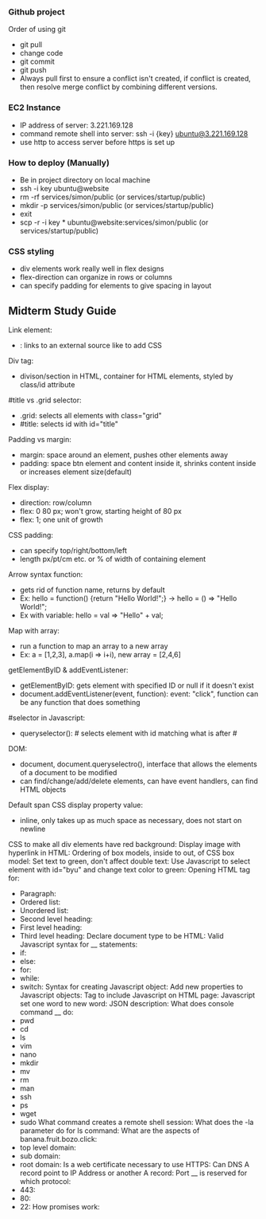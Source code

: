 ### Github project
Order of using git
- git pull
- change code
- git commit
- git push  
- Always pull first to ensure a conflict isn't created, if conflict is created, then resolve merge conflict by combining different versions.
### EC2 Instance
- IP address of server: 3.221.169.128
- command remote shell into server: ssh -i {key} ubuntu@3.221.169.128
- use http to access server before https is set up
### How to deploy (Manually)
- Be in project directory on local machine
- ssh -i key ubuntu@website
- rm -rf services/simon/public  (or services/startup/public)
- mkdir -p services/simon/public (or services/startup/public)
- exit
- scp -r -i key * ubuntu@website:services/simon/public (or services/startup/public)
### CSS styling
- div elements work really well in flex designs
- flex-direction can organize in rows or columns
- can specify padding for elements to give spacing in layout

## Midterm Study Guide
Link element:
- <link rel="stylesheet" href="styles.css">: links to an external source like to add CSS

Div tag:
- divison/section in HTML, container for HTML elements, styled by class/id attribute

#title vs .grid selector:
- .grid: selects all elements with class="grid"
- #title: selects id with id="title"

Padding vs margin:
- margin: space around an element, pushes other elements away
- padding: space btn element and content inside it, shrinks content inside or increases element size(default)

Flex display:
- direction: row/column
- flex: 0 80 px; won't grow, starting height of 80 px
- flex: 1; one unit of growth

CSS padding:
- can specify top/right/bottom/left
- length px/pt/cm etc. or % of width of containing element

Arrow syntax function:
- gets rid of function name, returns by default
- Ex: hello = function() {return "Hello World!";} -> hello = () => "Hello World!";
- Ex with variable: hello = val => "Hello" + val;

Map with array:
- run a function to map an array to a new array
- Ex: a = [1,2,3], a.map(i => i+i), new array = [2,4,6]

getElementByID & addEventListener:
- getElementByID: gets element with specified ID or null if it doesn't exist
- document.addEventListener(event, function): event: "click", function can be any function that does something

#selector in Javascript:
- queryselector(): # selects element with id matching what is after #

DOM:
- document, document.queryselectro(), interface that allows the elements of a document to be modified
- can find/change/add/delete elements, can have event handlers, can find HTML objects

Default span CSS display property value:
- inline, only takes up as much space as necessary, does not start on newline

CSS to make all div elements have red background:
Display image with hyperlink in HTML:
Ordering of box models, inside to out, of CSS box model:
Set text to green, don't affect double text:
Use Javascript to select element with id="byu" and change text color to green:
Opening HTML tag for:
- Paragraph:
- Ordered list:
- Unordered list:
- Second level heading:
- First level heading:
- Third level heading:
Declare document type to be HTML:
Valid Javascript syntax for __ statements:
- if:
- else:
- for:
- while:
- switch:
Syntax for creating Javascript object:
Add new properties to Javascript objects:
Tag to include Javascript on HTML page:
Javascript set one word to new word:
JSON description:
What does console command __ do:
- pwd
- cd
- ls
- vim
- nano
- mkdir
- mv
- rm
- man
- ssh
- ps
- wget
- sudo
What command creates a remote shell session:
What does the -la parameter do for ls command:
What are the aspects of banana.fruit.bozo.click:
- top level domain:
- sub domain:
- root domain:
Is a web certificate necessary to use HTTPS:
Can DNS A record point to IP Address or another A record:
Port __ is reserved for which protocol:
- 443:
- 80:
- 22:
How promises work:
